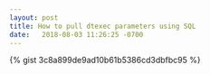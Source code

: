 ```yaml
---
layout: post
title: How to pull dtexec parameters using SQL
date:   2018-08-03 11:26:25 -0700
---
```

{% gist 3c8a899de9ad10b61b5386cd3dbfbc95 %}